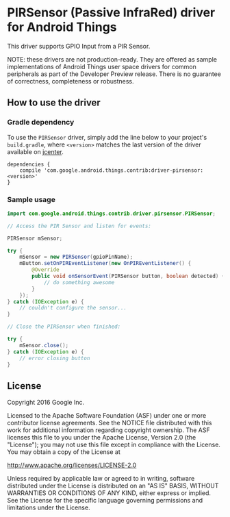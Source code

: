 PIRSensor (Passive InfraRed) driver for Android Things
================================

This driver supports GPIO Input from a PIR Sensor.

NOTE: these drivers are not production-ready. They are offered as sample
implementations of Android Things user space drivers for common peripherals
as part of the Developer Preview release. There is no guarantee
of correctness, completeness or robustness.

How to use the driver
---------------------

### Gradle dependency

To use the `PIRSensor` driver, simply add the line below to your project's `build.gradle`,
where `<version>` matches the last version of the driver available on [jcenter][jcenter].

```
dependencies {
    compile 'com.google.android.things.contrib:driver-pirsensor:<version>'
}
```

### Sample usage

```java
import com.google.android.things.contrib.driver.pirsensor.PIRSensor;

// Access the PIR Sensor and listen for events:

PIRSensor mSensor;

try {
    mSensor = new PIRSensor(gpioPinName);
    mButton.setOnPIREventListener(new OnPIREventListener() {
        @Override
        public void onSensorEvent(PIRSensor button, boolean detected) {
            // do something awesome
        }
    });
} catch (IOException e) {
    // couldn't configure the sensor...
}

// Close the PIRSensor when finished:

try {
    mSensor.close();
} catch (IOException e) {
    // error closing button
}
```

License
-------

Copyright 2016 Google Inc.

Licensed to the Apache Software Foundation (ASF) under one or more contributor
license agreements.  See the NOTICE file distributed with this work for
additional information regarding copyright ownership.  The ASF licenses this
file to you under the Apache License, Version 2.0 (the "License"); you may not
use this file except in compliance with the License.  You may obtain a copy of
the License at

  http://www.apache.org/licenses/LICENSE-2.0

Unless required by applicable law or agreed to in writing, software
distributed under the License is distributed on an "AS IS" BASIS, WITHOUT
WARRANTIES OR CONDITIONS OF ANY KIND, either express or implied.  See the
License for the specific language governing permissions and limitations under
the License.

[jcenter]: https://bintray.com/google/androidthings/contrib-driver-button/_latestVersion

